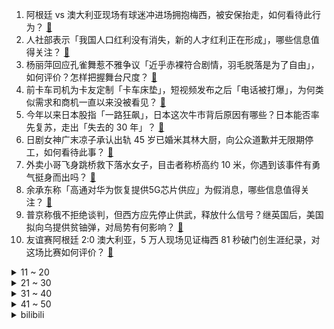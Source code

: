 1. 阿根廷 vs 澳大利亚现场有球迷冲进场拥抱梅西，被安保抬走，如何看待此行为？ [:link:](https://www.zhihu.com/question/606862192)
2. 人社部表示「我国人口红利没有消失，新的人才红利正在形成」，哪些信息值得关注？ [:link:](https://www.zhihu.com/question/606658603)
3. 杨丽萍回应孔雀舞惹不雅争议「近乎赤裸符合剧情，羽毛脱落是为了自由」，如何评价？怎样把握舞台尺度？ [:link:](https://www.zhihu.com/question/606793449)
4. 前卡车司机为卡友定制「卡车床垫」，短视频发布之后「电话被打爆」，为何类似需求和商机一直以来没被看见？ [:link:](https://www.zhihu.com/question/606211544)
5. 今年以来日本股指「一路狂飙」，日本这次牛市背后原因有哪些？日本能否率先复苏，走出「失去的 30 年」？ [:link:](https://www.zhihu.com/question/606805273)
6. 日剧女神广末凉子承认出轨 45 岁已婚米其林大厨，向公众道歉并无限期停工，如何看待此事？ [:link:](https://www.zhihu.com/question/606579409)
7. 外卖小哥飞身跳桥救下落水女子，目击者称桥高约 10 米，你遇到该事件有勇气挺身而出吗？ [:link:](https://www.zhihu.com/question/606450509)
8. 余承东称「高通对华为恢复提供5G芯片供应」为假消息，哪些信息值得关注？ [:link:](https://www.zhihu.com/question/606369612)
9. 普京称俄不拒绝谈判，但西方应先停止供武，释放什么信号？继英国后，美国拟向乌提供贫铀弹，对局势有何影响？ [:link:](https://www.zhihu.com/question/606715673)
10. 友谊赛阿根廷 2:0 澳大利亚，5 万人现场见证梅西 81 秒破门创生涯纪录，对这场比赛如何评价？ [:link:](https://www.zhihu.com/question/606729340)
<details>
<summary>11 ~ 20</summary>

11. 国家统计局称青年人失业总共 600 多万，城镇调查失业率不会低估全国失业情况，哪些信息值得关注？ [:link:](https://www.zhihu.com/question/606734121)
12. 正确和善良哪个更重要? [:link:](https://www.zhihu.com/question/606658224)
13. 欧洲议会表决支持乌克兰加入北约，这将对俄乌局势产生什么影响？ [:link:](https://www.zhihu.com/question/606845963)
14. Uzi 加盟后，EDG 有机会打进 S13 全球总决赛吗？ [:link:](https://www.zhihu.com/question/605879919)
15. 18 岁日本陆自队员用自动步枪射击队友致 1 死 2 伤，具体情况如何？ [:link:](https://www.zhihu.com/question/606539482)
16. 唐斯称「当我退役之后，会有人说我改变了篮球比赛」，如何评价唐斯的此番言论？ [:link:](https://www.zhihu.com/question/606718487)
17. 《鬼灭之刃》作者是否对自己的漫画不重视？为何炭治郎的结局近乎草率？ [:link:](https://www.zhihu.com/question/382789336)
18. 美国或发行万亿规模债券，此举将给金融市场带来多大冲击？ [:link:](https://www.zhihu.com/question/606725154)
19. 从《小美人鱼》到《变形金刚 7》，如何看待因黑人女演员引发的争议？ [:link:](https://www.zhihu.com/question/606549803)
20. 如果你是《夏洛特烦恼》中的人，你认为夏洛和周杰伦谁更厉害？ [:link:](https://www.zhihu.com/question/604747717)
</details>
<details>
<summary>21 ~ 30</summary>

21. 如果你携带了 1 公斤甲基紫穿越到古罗马，如何最大化你的收益？ [:link:](https://www.zhihu.com/question/605462076)
22. 谈了三个月的女朋友表示以后结婚的前提是有200万存款，这正常吗？ [:link:](https://www.zhihu.com/question/606083432)
23. 玩剧本杀把别人骗急眼了怎么办？ [:link:](https://www.zhihu.com/question/403823125)
24. 有哪些一眼万年的神仙诗词? [:link:](https://www.zhihu.com/question/585947337)
25. 如何看待不少出海商家因为国外支付费率太高而放弃海外市场？为什么国内的手续费可以低这么多？ [:link:](https://www.zhihu.com/question/606719105)
26. 复旦等 26 家单位联合完成研究「首次揭示中国人基因组中隐藏特殊基因序列」，这对我国基因研究有何启发？ [:link:](https://www.zhihu.com/question/606708628)
27. 含有“黄”字的古诗词有哪些？ [:link:](https://www.zhihu.com/question/604909634)
28. 高考完应该去赚钱还是提升自己？ [:link:](https://www.zhihu.com/question/606355537)
29. 健身人群到底该不该吃蛋白粉？ [:link:](https://www.zhihu.com/question/604036685)
30. 近日央行下调 7 天逆回购利率，后续 MLF 利率和 LPR 利率会跟进下调吗？下调幅度多少？ [:link:](https://www.zhihu.com/question/606670541)
</details>
<details>
<summary>31 ~ 40</summary>

31. 猫咪知道自己做错事会有什么行为表现？ [:link:](https://www.zhihu.com/question/604966371)
32. 6 月 15 日创业板指涨超 3%，新能源赛道股集体反弹，两市超 2700 股上涨，如何看待今日行情？ [:link:](https://www.zhihu.com/question/606719723)
33. 作家在写网文时写到那些戳人发笑的点时也会觉得好笑吗？ [:link:](https://www.zhihu.com/question/606478663)
34. 剧烈运动对于减肥的效果好吗？ [:link:](https://www.zhihu.com/question/596228975)
35. AI绘画有哪些好用的关键词？ [:link:](https://www.zhihu.com/question/574341815)
36. 5 月 70 城房价出炉，新房环比整体涨幅回落，二手房环比下降，还有哪些信息值得关注？ [:link:](https://www.zhihu.com/question/606718995)
37. 当你第一次跑步被嘲笑时怎么办? [:link:](https://www.zhihu.com/question/600496235)
38. 职场上是搞钱重要还是谋发展更加重要？ [:link:](https://www.zhihu.com/question/598477118)
39. 有哪些好吃又解暑的零食可以在 618 囤起来？ [:link:](https://www.zhihu.com/question/602603299)
40. 统计数据显示 1-5 月份全国房地产开发投资 4.57 万亿元，同比下降 7.2%，这透露了哪些信息？ [:link:](https://www.zhihu.com/question/606725191)
</details>
<details>
<summary>41 ~ 50</summary>

41. 5 月份社会消费品零售总额 37803 亿元，同比增长 12.7%，如何解读？ [:link:](https://www.zhihu.com/question/606724328)
42. 如何评价科沃斯扫地机器人今天的行业地位？为什么对行业有举足轻重的影响？ [:link:](https://www.zhihu.com/question/606725184)
43. 618 最后一波！还有哪些羊毛可以薅？ [:link:](https://www.zhihu.com/question/606586796)
44. 618 有哪些「好睡到不想起来」的床品清单？ [:link:](https://www.zhihu.com/question/602604098)
45. 国家统计局就业统计标准公布「一周工作一小时及以上属于就业」，如何解读？ [:link:](https://www.zhihu.com/question/606913407)
46. 梅西寄语热爱足球的中国少年「最重要的是踢球本身，享受足球」，如果可以跟梅西面对面，你最想和他聊些什么？ [:link:](https://www.zhihu.com/question/606812592)
47. 欧洲议会准备通过全球首部人工智能法案，美国近半数 CEO 认为人工智能将毁灭人类，AI 应如何被监管？ [:link:](https://www.zhihu.com/question/606779568)
48. 皇马官方宣布 19 岁贝林厄姆正式加盟，签约六年，转会费超一亿欧， 你认为他能为皇马带来什么改变？ [:link:](https://www.zhihu.com/question/606706715)
49. 《鸣潮》大概能达到怎样的高度? [:link:](https://www.zhihu.com/question/606268913)
50. 自动驾驶问题很多，未来前景如何？ [:link:](https://www.zhihu.com/question/50806552)
</details><details>
<summary>bilibili</summary>

</details>